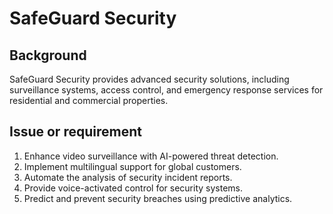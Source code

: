 
# SafeGuard Security

## Background

SafeGuard Security provides advanced security solutions, including surveillance systems, access control, and emergency response services for residential and commercial properties.

## Issue or requirement

1.	Enhance video surveillance with AI-powered threat detection.
2.	Implement multilingual support for global customers.
3.	Automate the analysis of security incident reports.
4.	Provide voice-activated control for security systems.
5.	Predict and prevent security breaches using predictive analytics.